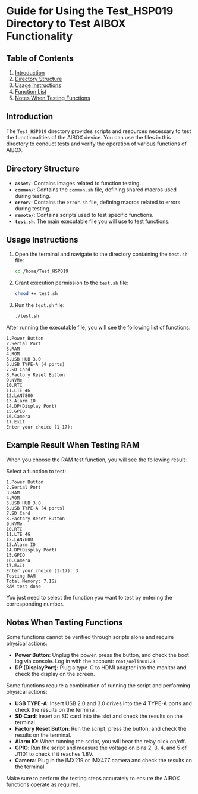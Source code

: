 # Guide for Using the Test_HSP019 Directory to Test AIBOX Functionality

## Table of Contents
1. [Introduction](#introduction)
2. [Directory Structure](#directory-structure)
3. [Usage Instructions](#usage-instructions)
4. [Function List](#function-list)
5. [Notes When Testing Functions](#notes-when-testing-functions)

## Introduction

The `Test_HSP019` directory provides scripts and resources necessary to test the functionalities of the AIBOX device. You can use the files in this directory to conduct tests and verify the operation of various functions of AIBOX.

## Directory Structure

- **`asset/`**: Contains images related to function testing.
- **`common/`**: Contains the `common.sh` file, defining shared macros used during testing.
- **`error/`**: Contains the `error.sh` file, defining macros related to errors during testing.
- **`remote/`**: Contains scripts used to test specific functions.
- **`test.sh`**: The main executable file you will use to test functions.

## Usage Instructions

1. Open the terminal and navigate to the directory containing the `test.sh` file:

    ```bash
    cd /home/Test_HSP019
    ```

2. Grant execution permission to the `test.sh` file:

    ```bash
    chmod +x test.sh
    ```

3. Run the `test.sh` file:

    ```bash
    ./test.sh
    ```

After running the executable file, you will see the following list of functions:

    1.Power Button
    2.Serial Port
    3.RAM
    4.ROM
    5.USB HUB 3.0
    6.USB TYPE-A (4 ports)
    7.SD Card
    8.Factory Reset Button
    9.NVMe
    10.RTC
    11.LTE 4G
    12.LAN7800
    13.Alarm IO
    14.DP(Display Port)
    15.GPIO
    16.Camera
    17.Exit
    Enter your choice (1-17):


## Example Result When Testing RAM

When you choose the RAM test function, you will see the following result:

Select a function to test:

    1.Power Button
    2.Serial Port
    3.RAM
    4.ROM
    5.USB HUB 3.0
    6.USB TYPE-A (4 ports)
    7.SD Card
    8.Factory Reset Button
    9.NVMe
    10.RTC
    11.LTE 4G
    12.LAN7800
    13.Alarm IO
    14.DP(Display Port)
    15.GPIO
    16.Camera
    17.Exit 
    Enter your choice (1-17): 3 
    Testing RAM 
    Total Memory: 7.1Gi 
    RAM test done


You just need to select the function you want to test by entering the corresponding number.

## Notes When Testing Functions

Some functions cannot be verified through scripts alone and require physical actions:

- **Power Button**: Unplug the power, press the button, and check the boot log via console. Log in with the account: `root/oelinux123`.
- **DP (DisplayPort)**: Plug a type-C to HDMI adapter into the monitor and check the display on the screen.

Some functions require a combination of running the script and performing physical actions:

- **USB TYPE-A**: Insert USB 2.0 and 3.0 drives into the 4 TYPE-A ports and check the results on the terminal.
- **SD Card**: Insert an SD card into the slot and check the results on the terminal.
- **Factory Reset Button**: Run the script, press the button, and check the results on the terminal.
- **Alarm IO**: When running the script, you will hear the relay click on/off.
- **GPIO**: Run the script and measure the voltage on pins 2, 3, 4, and 5 of J1101 to check if it reaches 1.8V.
- **Camera**: Plug in the IMX219 or IMX477 camera and check the results on the terminal.

Make sure to perform the testing steps accurately to ensure the AIBOX functions operate as required.


